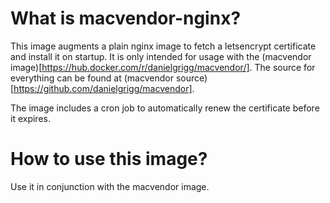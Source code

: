 # What is macvendor-nginx?

This image augments a plain nginx image to fetch a letsencrypt certificate and 
install it on startup. It is only intended for usage with the (macvendor image)[https://hub.docker.com/r/danielgrigg/macvendor/].
The source for everything can be found at (macvendor source)[https://github.com/danielgrigg/macvendor].

The image includes a cron job to automatically renew the certificate before it expires.

# How to use this image?

Use it in conjunction with the macvendor image.
